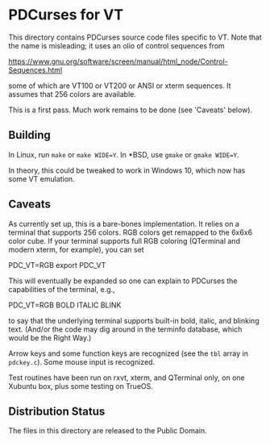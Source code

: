 PDCurses for VT
================

This directory contains PDCurses source code files specific to VT.  Note
that the name is misleading;  it uses an olio of control sequences from

https://www.gnu.org/software/screen/manual/html_node/Control-Sequences.html

some of which are VT100 or VT200 or ANSI or xterm sequences.  It assumes
that 256 colors are available.

This is a first pass.  Much work remains to be done (see 'Caveats' below).

Building
--------

In Linux,  run `make` or `make WIDE=Y`.  In *BSD,  use `gmake` or `gmake WIDE=Y`.

In theory,  this could be tweaked to work in Windows 10,  which now has
some VT emulation.

Caveats
-------

As currently set up,  this is a bare-bones implementation.  It relies on a
terminal that supports 256 colors.  RGB colors get remapped to the 6x6x6
color cube.  If your terminal supports full RGB coloring (QTerminal and
modern xterm, for example),  you can set

PDC_VT=RGB
export PDC_VT

This will eventually be expanded so one can explain to PDCurses the
capabilities of the terminal,  e.g.,

PDC_VT=RGB BOLD ITALIC BLINK

to say that the underlying terminal supports built-in bold,  italic,  and
blinking text.  (And/or the code may dig around in the terminfo database,
which would be the Right Way.)

Arrow keys and some function keys are recognized (see the `tbl` array
in `pdckey.c`).  Some mouse input is recognized.

Test routines have been run on rxvt,  xterm,  and QTerminal only,  on
one Xubuntu box,  plus some testing on TrueOS.

Distribution Status
-------------------

The files in this directory are released to the Public Domain.

